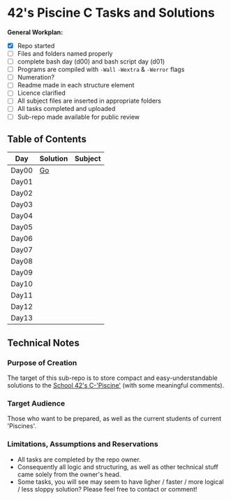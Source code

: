 # 42's Piscine C Tasks and Solutions

**General Workplan:**
- [x] Repo started
- [ ] Files and folders named properly
- [ ] complete bash day (d00) and bash script day (d01)
- [ ] Programs are compiled with `-Wall` `-Wextra` & `-Werror` flags
- [ ] Numeration?
- [ ] Readme made in each structure element
- [ ] Licence clarified
- [ ] All subject files are inserted in appropriate folders
- [ ] All tasks completed and uploaded
- [ ] Sub-repo made available for public review

## Table of Contents
Day | Solution | Subject
----|----------|--------
Day00|[Go](/Day00/) | 
Day01| | 
Day02| | 
Day03| | 
Day04| | 
Day05| | 
Day06| | 
Day07| | 
Day08| | 
Day09| | 
Day10| | 
Day11| | 
Day12| | 
Day13| | 

## Technical Notes
### Purpose of Creation
The target of this sub-repo is to store compact and easy-understandable solutions to the [School 42's C-'Piscine'](https://www.42.us.org/program/piscine/ "42's US Homepage") (with some meaningful comments).

### Target Audience
Those who want to be prepared, as well as the current students of current 'Piscines'.

### Limitations, Assumptions and Reservations
* All tasks are completed by the repo owner.
* Consequently all logic and structuring, as well as other technical stuff came solely from the owner's head.
* Some tasks, you will see may seem to have ligher / faster / more logical / less sloppy solution? Please feel free to contact or comment!